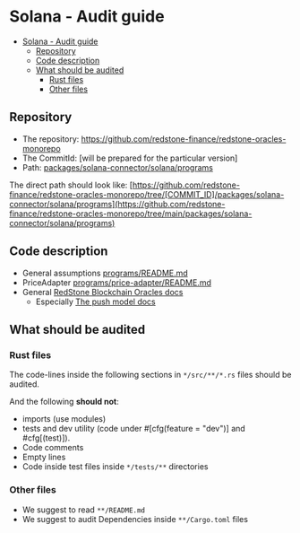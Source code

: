 # Solana - Audit guide

<!-- TOC -->
* [Solana - Audit guide](#solana---audit-guide)
  * [Repository](#repository)
  * [Code description](#code-description)
  * [What should be audited](#what-should-be-audited)
    * [Rust files](#rust-files)
    * [Other files](#other-files)
<!-- TOC -->

## Repository

* The repository: https://github.com/redstone-finance/redstone-oracles-monorepo
* The CommitId: [will be prepared for the particular version]
* Path: [packages/solana-connector/solana/programs](./programs)

The direct path should look like:
[https://github.com/redstone-finance/redstone-oracles-monorepo/tree/[COMMIT_ID]/packages/solana-connector/solana/programs](https://github.com/redstone-finance/redstone-oracles-monorepo/tree/main/packages/solana-connector/solana/programs)

## Code description

* General assumptions [programs/README.md](./programs/README.md)
* PriceAdapter [programs/price-adapter/README.md](./programs/price-adapter/README.md)
* General [RedStone Blockchain Oracles docs](https://docs.redstone.finance/docs/architecture/#data-formatting--processing)
  * Especially [The push model docs](https://docs.redstone.finance/docs/dapps/redstone-push/)


## What should be audited

### Rust files

The code-lines inside the following sections in `*/src/**/*.rs` files should be audited.

And the following **should not**:

* imports (use modules)
* tests and dev utility (code under #[cfg(feature = "dev")] and #cfg[(test)]).
* Code comments
* Empty lines
* Code inside test files inside `*/tests/**` directories

### Other files

* We suggest to read `**/README.md`
* We suggest to audit Dependencies inside `**/Cargo.toml` files

